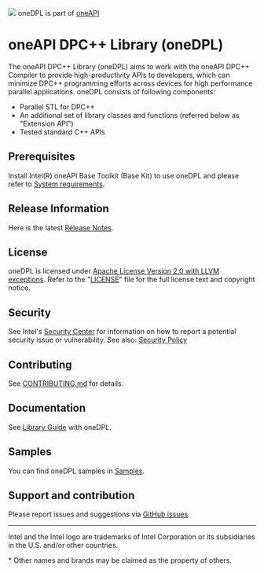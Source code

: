 ![](https://spec.oneapi.io/oneapi-logo-white-scaled.jpg)
oneDPL is part of [oneAPI](https://oneapi.io)
# oneAPI DPC++ Library (oneDPL)

The oneAPI DPC++ Library (oneDPL) aims to work with the oneAPI DPC++ Compiler
to provide high-productivity APIs to developers, which can minimize DPC++
programming efforts across devices for high performance parallel applications.
oneDPL consists of following components:
* Parallel STL for DPC++
* An additional set of library classes and functions (referred below as "Extension API")
* Tested standard C++ APIs

## Prerequisites
Install Intel(R) oneAPI Base Toolkit (Base Kit) to use oneDPL and please refer to [System requirements](https://software.intel.com/content/www/us/en/develop/articles/intel-oneapi-dpcpp-system-requirements-beta.html).

## Release Information
Here is the latest [Release Notes](https://software.intel.com/content/www/us/en/develop/articles/intel-oneapi-dpcpp-library-release-notes-beta.html).

## License
oneDPL is licensed under [Apache License Version 2.0 with LLVM exceptions](https://github.com/oneapi-src/oneDPL/blob/release_oneDPL/licensing/LICENSE.txt). Refer to the "[LICENSE](licensing/LICENSE.txt)" file for the full license text and copyright notice.

## Security
See Intel's [Security Center](https://www.intel.com/content/www/us/en/security-center/default.html)
for information on how to report a potential security issue or vulnerability.
See also: [Security Policy](SECURITY.md)

## Contributing
See [CONTRIBUTING.md](https://github.com/oneapi-src/oneDPL/blob/release_oneDPL/CONTRIBUTING.md) for details.

## Documentation
See [Library Guide](https://software.intel.com/content/www/us/en/develop/documentation/oneapi-dpcpp-library-guide/top.html) with oneDPL.

## Samples
You can find oneDPL samples in [Samples](https://github.com/oneapi-src/oneAPI-samples/tree/master/Libraries/oneDPL).

## Support and contribution
Please report issues and suggestions via [GitHub issues](https://github.com/oneapi-src/oneDPL/issues).

------------------------------------------------------------------------
Intel and the Intel logo are trademarks of Intel Corporation or its subsidiaries in the U.S. and/or other countries.

\* Other names and brands may be claimed as the property of others.
